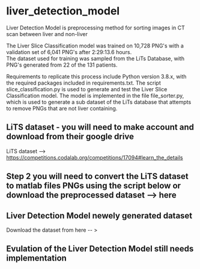 # liver_detection_model
Liver Detection Model is preprocessing method for sorting images in CT scan between liver and non-liver


The Liver Slice Classification model was trained on 10,728 PNG's with a validation set of 6,041 PNG's after 2:29:13.6 hours.  
The dataset used for training was sampled from the LiTs Database, with PNG's generated from 22 of the 131 patients. 

Requirements to replicate this process include Python version 3.8.x, with the required packages included in requirements.txt. 
The script slice_classification.py is used to generate and test the Liver Slice Classification model. 
The model is implemented in the file file_sorter.py, which is used to generate a sub dataset of the LiTs database that attempts to remove PNGs that are not liver containing.


## LiTS dataset - you will need to make account and download from their google drive
LiTS dataset --> https://competitions.codalab.org/competitions/17094#learn_the_details

## Step 2 you will need to convert the LiTS dataset to matlab files PNGs using the script below or download the preprocessed dataset  --> here 



## Liver Detection Model newely generated dataset 
Download the dataset from here -- > 

## Evulation of the Liver Detection Model still needs implementation 
